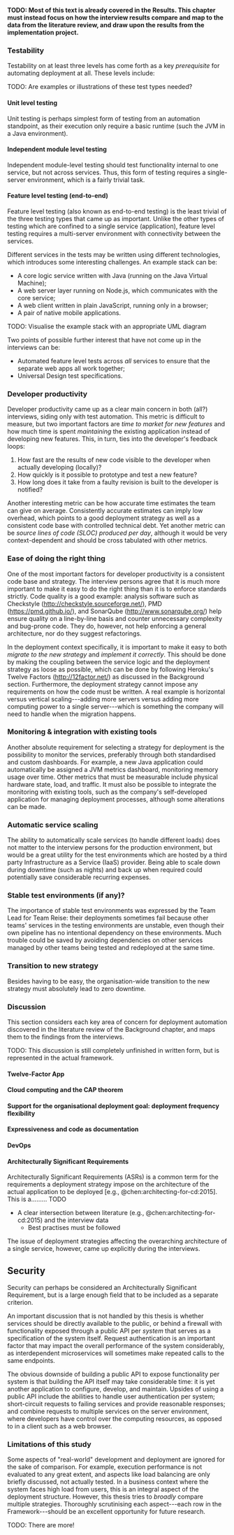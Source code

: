 __TODO: Most of this text is already covered in the Results. This chapter must instead focus on how the interview results compare and map to the data from the literature review, and draw upon the results from the implementation project.__

### Testability

Testability on at least three levels has come forth as a key _prerequisite_ for automating deployment at all. These levels include:

TODO: Are examples or illustrations of these test types needed?

#### Unit level testing

Unit testing is perhaps simplest form of testing from an automation standpoint, as their execution only require a basic runtime (such the JVM in a Java environment).

#### Independent module level testing

Independent module-level testing should test functionality internal to one service, but not across services. Thus, this form of testing requires a single-server environment, which is a fairly trivial task.

#### Feature level testing (end-to-end)

Feature level testing (also known as end-to-end testing) is the least trivial of the three testing types that came up as important. Unlike the other types of testing which are confined to a single service (application), feature level testing requires a multi-server environment with connectivity between the services.

Different services in the tests may be written using different technologies, which introduces some interesting challenges. An example stack can be:

- A core logic service written with Java (running on the Java Virtual Machine);
- A web server layer running on Node.js, which communicates with the core service;
- A web client written in plain JavaScript, running only in a browser;
- A pair of native mobile applications.

TODO: Visualise the example stack with an appropriate UML diagram

Two points of possible further interest that have not come up in the interviews can be:

- Automated feature level tests across _all_ services to ensure that the separate web apps all work together;
- Universal Design test specifications.

### Developer productivity

Developer productivity came up as a clear main concern in both (all?) interviews, siding only with test automation. This metric is difficult to measure, but two important factors are _time to market for new features_ and how much time is spent _maintaining_ the existing application instead of developing new features. This, in turn, ties into the developer's feedback loops:

1. How fast are the results of new code visible to the developer when actually developing (locally)?
2. How quickly is it possible to prototype and test a new feature?
3. How long does it take from a faulty revision is built to the developer is notified?

Another interesting metric can be how accurate time estimates the team can give on average. Consistently accurate estimates can imply low overhead, which points to a good deployment strategy as well as a consistent code base with controlled technical debt. Yet another metric can be _source lines of code (SLOC) produced per day_, although it would be very context-dependent and should be cross tabulated with other metrics.

### Ease of doing the right thing

One of the most important factors for developer productivity is a consistent code base and strategy. The interview persons agree that it is much more important to make it easy to do the right thing than it is to enforce standards strictly. Code quality is a good example: analysis software such as Checkstyle (http://checkstyle.sourceforge.net/), PMD (https://pmd.github.io/), and SonarQube (http://www.sonarqube.org/) help ensure quality on a line-by-line basis and counter unnecessary complexity and bug-prone code. They do, however, not help enforcing a general architecture, nor do they suggest refactorings.

In the deployment context specifically, it is important to make it easy to both _migrate to the new strategy_ and _implement it correctly_. This should be done by making the coupling between the service logic and the deployment strategy as loose as possible, which can be done by following Heroku's Twelve Factors (http://12factor.net/) as discussed in the Background section. Furthermore, the deployment strategy cannot impose any requirements on how the code must be written. A real example is horizontal versus vertical scaling---adding more servers versus adding more computing power to a single server---which is something the company will need to handle when the migration happens.

### Monitoring &amp; integration with existing tools

Another absolute requirement for selecting a strategy for deployment is the possibility to monitor the services, preferably through both standardised and custom dashboards. For example, a new Java application could automatically be assigned a JVM metrics dashboard, monitoring memory usage over time. Other metrics that must be measurable include physical hardware state, load, and traffic. It must also be possible to integrate the monitoring with existing tools, such as the company's self-developed application for managing deployment processes, although some alterations can be made.

### Automatic service scaling

The ability to automatically scale services (to handle different loads) does not matter to the interview persons for the production environment, but would be a great utility for the test environments which are hosted by a third party Infrastructure as a Service (IaaS) provider. Being able to scale down during downtime (such as nights) and back up when required could potentially save considerable recurring expenses.

### Stable test environments (if any)?

The importance of stable test environments was expressed by the Team Lead for Team Reise: their deployments sometimes fail because other teams' services in the testing environments are unstable, even though their own pipeline has no intentional dependency on these environments. Much trouble could be saved by avoiding dependencies on other services managed by other teams being tested and redeployed at the same time.

### Transition to new strategy

Besides having to be easy, the organisation-wide transition to the new strategy must absolutely lead to zero downtime.

### Discussion

This section considers each key area of concern for deployment automation discovered in the literature review of the Background chapter, and maps them to the findings from the interviews.

TODO: This discussion is still completely unfinished in written form, but is represented in the actual framework.

#### Twelve-Factor App

#### Cloud computing and the CAP theorem

#### Support for the organisational deployment goal: deployment frequency flexibility

#### Expressiveness and code as documentation

#### DevOps

#### Architecturally Significant Requirements

Architecturally Significant Requirements (ASRs) is a common term for the requirements a deployment strategy impose on the architecture of the actual application to be deployed [e.g., @chen:architecting-for-cd:2015]. This is a……… TODO

- A clear intersection between literature (e.g., @chen:architecting-for-cd:2015) and the interview data
  - Best practises must be followed

The issue of deployment strategies affecting the overarching architecture of a single service, however, came up explicitly during the interviews.

## Security

Security can perhaps be considered an Architecturally Significant Requirement, but is a large enough field that to be included as a separate criterion.

An important discussion that is not handled by this thesis is whether services should be directly available to the public, or behind a firewall with functionality exposed through a public API per _system_ that serves as a specification of the system itself. Request authentication is an important factor that may impact the overall performance of the system considerably, as interdependent microservices will sometimes make repeated calls to the same endpoints.

The obvious downside of building a public API to expose functionality per system is that building the API itself may take considerable time: it is yet another application to configure, develop, and maintain. Upsides of using a public API include the abilities to handle user authentication per system; short-circuit requests to failing services and provide reasonable responses; and combine requests to multiple services on the server environment, where developers have control over the computing resources, as opposed to in a client such as a web browser.

### Limitations of this study

Some aspects of "real-world" development and deployment are ignored for the sake of comparison. For example, execution performance is not evaluated to any great extent, and aspects like load balancing are only briefly discussed, not actually tested. In a business context where the system faces high load from users, this is an integral aspect of the deployment structure. However, this thesis tries to _broadly_ compare multiple strategies. Thoroughly scrutinising each aspect---each row in the Framework---should be an excellent opportunity for future research.

TODO: There are more!

